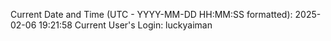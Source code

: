 Current Date and Time (UTC - YYYY-MM-DD HH:MM:SS formatted): 2025-02-06 19:21:58
Current User's Login: luckyaiman
